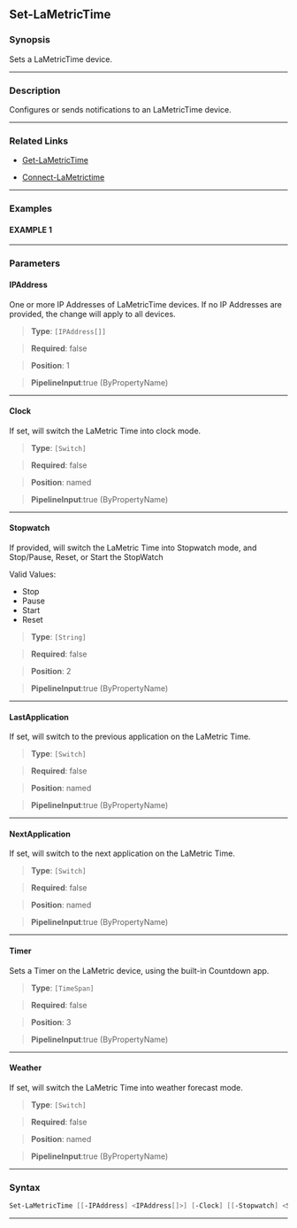 Set-LaMetricTime
----------------
### Synopsis
Sets a LaMetricTime device.

---
### Description

Configures or sends notifications to an LaMetricTime device.

---
### Related Links
* [Get-LaMetricTime](Get-LaMetricTime.md)



* [Connect-LaMetrictime](Connect-LaMetrictime.md)



---
### Examples
#### EXAMPLE 1

---
### Parameters
#### **IPAddress**

One or more IP Addresses of LaMetricTime devices.
If no IP Addresses are provided, the change will apply to all devices.



> **Type**: ```[IPAddress[]]```

> **Required**: false

> **Position**: 1

> **PipelineInput**:true (ByPropertyName)



---
#### **Clock**

If set, will switch the LaMetric Time into clock mode.



> **Type**: ```[Switch]```

> **Required**: false

> **Position**: named

> **PipelineInput**:true (ByPropertyName)



---
#### **Stopwatch**

If provided, will switch the LaMetric Time into Stopwatch mode, and Stop/Pause, Reset, or Start the StopWatch



Valid Values:

* Stop
* Pause
* Start
* Reset



> **Type**: ```[String]```

> **Required**: false

> **Position**: 2

> **PipelineInput**:true (ByPropertyName)



---
#### **LastApplication**

If set, will switch to the previous application on the LaMetric Time.



> **Type**: ```[Switch]```

> **Required**: false

> **Position**: named

> **PipelineInput**:true (ByPropertyName)



---
#### **NextApplication**

If set, will switch to the next application on the LaMetric Time.



> **Type**: ```[Switch]```

> **Required**: false

> **Position**: named

> **PipelineInput**:true (ByPropertyName)



---
#### **Timer**

Sets a Timer on the LaMetric device, using the built-in Countdown app.



> **Type**: ```[TimeSpan]```

> **Required**: false

> **Position**: 3

> **PipelineInput**:true (ByPropertyName)



---
#### **Weather**

If set, will switch the LaMetric Time into weather forecast mode.



> **Type**: ```[Switch]```

> **Required**: false

> **Position**: named

> **PipelineInput**:true (ByPropertyName)



---
### Syntax
```PowerShell
Set-LaMetricTime [[-IPAddress] <IPAddress[]>] [-Clock] [[-Stopwatch] <String>] [-LastApplication] [-NextApplication] [[-Timer] <TimeSpan>] [-Weather] [<CommonParameters>]
```
---
